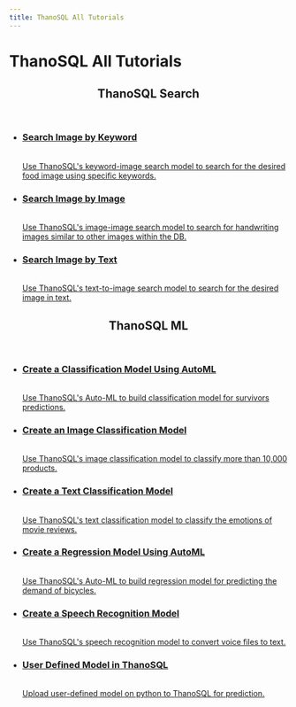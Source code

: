 ```yaml
---
title: ThanoSQL All Tutorials
---
```


# __ThanoSQL All Tutorials__ 

<div class="card">
    <header>
        <h2 id="card-h2"> ThanoSQL Search</h2>
    </header>
    <ul class="fullclick">
        <li>
            <a href="/en/tutorials/thanosql_search/search_image_by_keyword/">
                <h3>
                    Search Image by Keyword
                </h3>
                <p>
                    <br>Use ThanoSQL's keyword-image search model to search for the desired food image using specific keywords.</br>
                </p>
            </a>
        </li>
        <li>
            <a href="/en/tutorials/thanosql_search/search_image_by_image/">
                <h3>
                    Search Image by Image
                </h3>
                <p>
                    <br>Use ThanoSQL's image-image search model to search for handwriting images similar to other images within the DB.</br>
                </p>
            </a>
        </li>
        <li>
            <a href="/en/tutorials/thanosql_search/search_image_by_text/">
                <h3>
                    Search Image by Text
                </h3>
                <p>
                    <br>Use ThanoSQL's text-to-image search model to search for the desired image in text.</br>
                </p>
            </a>
        </li>
    </ul>
    <header>
        <h2 id="card-h2"> ThanoSQL ML</h2>
    </header>
    <ul class="fullclick">
        <li>
            <a href="/en/tutorials/thanosql_ml/classification/automl_classification/">
                <h3>
                    Create a Classification Model Using AutoML
                </h3>
                <p>
                    <br>Use ThanoSQL's Auto-ML to build classification model for survivors predictions.</br>
                </p>
            </a>
        </li>
        <li>
            <a href="/en/tutorials/thanosql_ml/classification/image_classification/">
                <h3>
                    Create an Image Classification Model
                </h3>
                <p>
                    <br>
                        Use ThanoSQL's image classification model to classify more than 10,000 products.
                    </br>  
                </p>
            </a>
        </li>
        <li>
            <a href="/en/tutorials/thanosql_ml/classification/text_classification/">
                <h3>
                    Create a Text Classification Model
                </h3>
                <p>
                    <br>
                        Use ThanoSQL's text classification model to classify the emotions of movie reviews.
                    </br>
                </p>
            </a>
        </li>
        <li>
            <a href="/en/tutorials/thanosql_ml/regression/automl_regression/">
                <h3>
                    Create a Regression Model Using AutoML
                </h3>
                <p>
                    <br>
                        Use ThanoSQL's Auto-ML to build regression model for predicting the demand of bicycles.
                    </br>
                </p>
            </a>
        </li>
        <li>
            <a href="/en/tutorials/thanosql_ml/audio_recognition/speech_recognition/">
                <h3>
                    Create a Speech Recognition Model
                </h3>
                <p>
                    <br>
                        Use ThanoSQL's speech recognition model to convert voice files to text.
                    </br>
                </p>
            </a>
        </li>
        <li>
            <a href="/en/tutorials/thanosql_ml/udm_tutorial/">
                <h3>
                    User Defined Model in ThanoSQL
                </h3>
                <p>
                    <br>
                        Upload user-defined model on python to ThanoSQL for prediction.
                    </br>
                </p>
            </a>
        </li>
    </ul>
</div>
